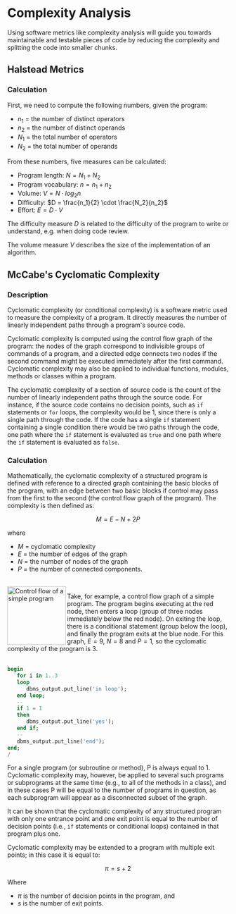 # Complexity Analysis

Using software metrics like complexity analysis will guide you towards maintainable and testable pieces of code by reducing the complexity and splitting the code into smaller chunks.

## Halstead Metrics

### Calculation

First, we need to compute the following numbers, given the program:

* $n_1$ = the number of distinct operators
* $n_2$ = the number of distinct operands
* $N_1$ = the total number of operators
* $N_2$ = the total number of operands

From these numbers, five measures can be calculated:

* Program length: $N = N_1 + N_2$
* Program vocabulary: $n = n_1 + n_2$
* Volume: $V = N \cdot log_2 n$
* Difficulty: $D = \frac{n_1}{2} \cdot \frac{N_2}{n_2}$
* Effort: $E = D \cdot V$

The difficulty measure $D$ is related to the difficulty of the program to write or understand, e.g. when doing code review.

The volume measure $V$ describes the size of the implementation of an algorithm.

## McCabe's Cyclomatic Complexity

### Description

Cyclomatic complexity (or conditional complexity) is a software metric used to measure the complexity of a program. It directly measures the number of linearly independent paths through a program's source code. 

Cyclomatic complexity is computed using the control flow graph of the program: the nodes of the graph correspond to indivisible groups of commands of a program, and a directed edge connects two nodes if the second command might be executed immediately after the first command. Cyclomatic complexity may also be applied to individual functions, modules, methods or classes within a program.

The cyclomatic complexity of a section of source code is the count of the number of linearly independent paths through the source code. For instance, if the source code contains no decision points, such as `if` statements or `for` loops, the complexity would be 1, since there is only a single path through the code. If the code has a single `if` statement containing a single condition there would be two paths through the code, one path where the `if` statement is evaluated as `true` and one path where the `if` statement is evaluated as `false`.

### Calculation

Mathematically, the cyclomatic complexity of a structured program is defined with reference to a directed graph containing the basic blocks of the program, with an edge between two basic blocks if control may pass from the first to the second (the control flow graph of the program). The complexity is then defined as: 

$$M = E - N + 2P$$

where

* $M$ = cyclomatic complexity
* $E$ = the number of edges of the graph
* $N$ = the number of nodes of the graph
* $P$ = the number of connected components.

<br/>

<img src="../images/control-flow-graph.png" style="padding-top:0px; padding-right:0px; padding-bottom:0px; padding-left:0px;" title="Control flow of a simple program" align="left" width="133px"/>

Take, for example, a control flow graph of a simple program. The program begins executing at the red node, then enters a loop (group of three nodes immediately below the red node). On exiting the loop, there is a conditional statement (group below the loop), and finally the program exits at the blue node. For this graph, $E = 9$, $N = 8$ and $P = 1$, so the cyclomatic complexity of the program is $3$.<br/><br/>

``` sql
begin
   for i in 1..3
   loop
      dbms_output.put_line('in loop');
   end loop;
   --
   if 1 = 1
   then
      dbms_output.put_line('yes');
   end if;
   --
   dbms_output.put_line('end');
end;
/
```

For a single program (or subroutine or method), P is always equal to 1. Cyclomatic complexity may, however, be applied to several such programs or subprograms at the same time (e.g., to all of the methods in a class), and in these cases P will be equal to the number of programs in question, as each subprogram will appear as a disconnected subset of the graph.

It can be shown that the cyclomatic complexity of any structured program with only one entrance point and one exit point is equal to the number of decision points (i.e., `if` statements or conditional loops) contained in that program plus one.

Cyclomatic complexity may be extended to a program with multiple exit points; in this case it is equal to: 

$$\pi = s + 2$$

Where 

* $\pi$ is the number of decision points in the program, and 
* $s$ is the number of exit points.